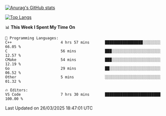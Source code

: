 [![Anurag's GitHub stats](https://github-readme-stats.vercel.app/api?username=wugouzi&count_private=true)](https://github.com/anuraghazra/github-readme-stats)

[![Top Langs](https://github-readme-stats.vercel.app/api/top-langs/?username=wugouzi&layout=compact&count_private=true&hide=html)](https://github.com/anuraghazra/github-readme-stats)

<!--START_SECTION:waka-->
📊 **This Week I Spent My Time On** 

```text
💬 Programming Languages: 
C++                      4 hrs 57 mins       █████████████████░░░░░░░░   66.05 % 
C                        56 mins             ███░░░░░░░░░░░░░░░░░░░░░░   12.57 % 
CMake                    54 mins             ███░░░░░░░░░░░░░░░░░░░░░░   12.19 % 
Go                       29 mins             ██░░░░░░░░░░░░░░░░░░░░░░░   06.52 % 
Other                    5 mins              ░░░░░░░░░░░░░░░░░░░░░░░░░   01.32 % 

🔥 Editors: 
VS Code                  7 hrs 30 mins       █████████████████████████   100.00 % 
```


 Last Updated on 26/03/2025 18:47:01 UTC
<!--END_SECTION:waka-->

<!--
**wugouzi/wugouzi** is a ✨ _special_ ✨ repository because its `README.md` (this file) appears on your GitHub profile.

Here are some ideas to get you started:

- 🔭 I’m currently working on ...
- 🌱 I’m currently learning ...
- 👯 I’m looking to collaborate on ...
- 🤔 I’m looking for help with ...
- 💬 Ask me about ...
- 📫 How to reach me: ...
- 😄 Pronouns: ...
- ⚡ Fun fact: ...
-->
